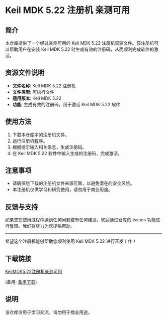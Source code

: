 # Keil MDK 5.22 注册机 亲测可用

## 简介

本仓库提供了一个经过亲测可用的 Keil MDK 5.22 注册机资源文件。该注册机可以帮助用户在安装 Keil MDK 5.22 时生成有效的注册码，从而顺利完成软件的激活。

## 资源文件说明

- **文件名称**: Keil MDK 5.22 注册机
- **文件类型**: 可执行文件
- **适用版本**: Keil MDK 5.22
- **功能**: 生成有效的注册码，用于激活 Keil MDK 5.22 软件

## 使用方法

1. 下载本仓库中的注册机文件。
2. 运行注册机程序。
3. 根据提示输入相关信息，生成注册码。
4. 在 Keil MDK 5.22 软件中输入生成的注册码，完成激活。

## 注意事项

- 请确保您下载的注册机文件来源可靠，以避免潜在的安全风险。
- 本注册机仅供学习和研究使用，请勿用于商业用途。

## 反馈与支持

如果您在使用过程中遇到任何问题或有任何建议，欢迎通过仓库的 Issues 功能进行反馈。我们将尽力为您提供帮助。

---

希望这个注册机能够帮助您顺利使用 Keil MDK 5.22 进行开发工作！

## 下载链接
[KeilMDK5.22注册机亲测可用](https://pan.quark.cn/s/4a5e7d997be3) 

(备用: [备用下载](https://pan.baidu.com/s/11iqncAgfaPyIQt4Dzoesww?pwd=1234))

## 说明

该仓库仅用于学习交流，请勿用于商业用途。
